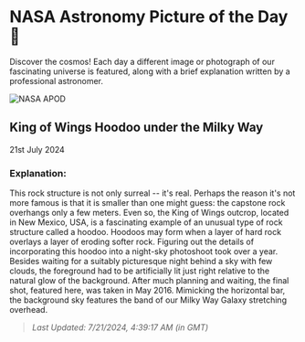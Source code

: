 
  # NASA Astronomy Picture of the Day 🌌

  Discover the cosmos! Each day a different image or photograph of our fascinating universe is featured, along with a brief explanation written by a professional astronomer.

![NASA APOD](https://apod.nasa.gov/apod/image/2407/KingOfWings_Pinkston_7360.jpg)

## King of Wings Hoodoo under the Milky Way

21st July 2024

### Explanation: 

This rock structure is not only surreal -- it's real.  Perhaps the reason it's not more famous is that it is smaller than one might guess: the capstone rock overhangs only a few meters.  Even so, the King of Wings outcrop, located in New Mexico, USA, is a fascinating example of an unusual type of rock structure called a hoodoo. Hoodoos may form when a layer of hard rock overlays a layer of eroding softer rock. Figuring out the details of incorporating this hoodoo into a night-sky photoshoot took over a year. Besides waiting for a suitably picturesque night behind a sky with few clouds, the foreground had to be artificially lit just right relative to the natural glow of the background.  After much planning and waiting, the final shot, featured here, was taken in May 2016. Mimicking the horizontal bar, the background sky features the band of our Milky Way Galaxy stretching overhead.

> _Last Updated: 7/21/2024, 4:39:17 AM (in GMT)_
